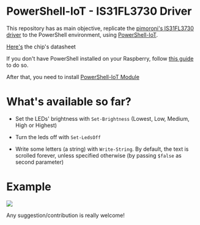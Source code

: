 # PowerShell-IoT - IS31FL3730 Driver

This repository has as main objective, replicate the [pimoroni's IS31FL3730 driver](https://github.com/pimoroni/scroll-phat/blob/master/library/scrollphat/IS31FL3730.py) to the PowerShell environment, using [PowerShell-IoT](https://github.com/PowerShell/PowerShell-IoT).

[Here's](http://www.issi.com/WW/pdf/31FL3730.pdf) the chip's datasheet

If you don't have PowerShell installed on your Raspberry, follow [this guide](https://github.com/PowerShell/PowerShell/blob/master/docs/installation/linux.md#raspbian) to do so.

After that, you need to install [PowerShell-IoT Module](https://github.com/PowerShell/PowerShell-IoT#installation)

# What's available so far?

* Set the LEDs' brightness with `Set-Brightness` (Lowest, Low, Medium, High or Highest)

* Turn the leds off with `Set-LedsOff`

* Write some letters (a string) with `Write-String`. By default, the text is scrolled forever, unless specified otherwise (by passing `$false` as second parameter)

# Example

![](https://i.imgur.com/QSU76lP.gif)


Any suggestion/contribution is really welcome!
